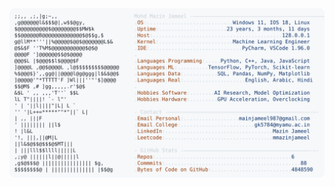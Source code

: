 <picture>
  <source srcset="https://raw.githubusercontent.com/mmazinjameel/mmazinjameel/main/dark_mode.svg?v=1739729487" media="(prefers-color-scheme: dark)">
  <img src="https://raw.githubusercontent.com/mmazinjameel/mmazinjameel/main/light_mode.svg?v=1739729487">
</picture>
